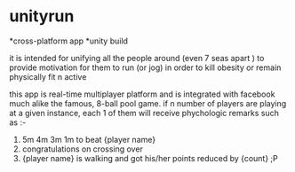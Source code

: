 # unityrun

*cross-platform app 
*unity build


it is intended for unifying all the people around (even 7 seas apart ) to provide motivation for them to run (or jog) in order to kill obesity or remain physically fit n active


this app is real-time multiplayer platform and is integrated with facebook much alike the famous, 8-ball pool game.
if n number of players are playing at a given instance,
each 1 of them will receive phychologic remarks such as :-

1. 5m 4m 3m 1m to beat {player name}
2. congratulations on crossing over
3. {player name} is walking and got his/her points reduced by {count}  ;P

